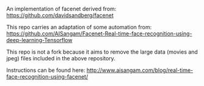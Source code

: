 An implementation of facenet derived from:
https://github.com/davidsandberg/facenet

This repo carries an adaptation of some automation from:
https://github.com/AISangam/Facenet-Real-time-face-recognition-using-deep-learning-Tensorflow

This repo is not a fork because it aims to remove the large data (movies and jpeg) files included in the above repository.

Instructions can be found here: http://www.aisangam.com/blog/real-time-face-recognition-using-facenet/